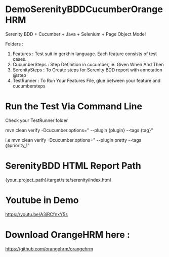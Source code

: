 # DemoSerenityBDDCucumberOrangeHRM
Serenity BDD + Cucumber + Java + Selenium + Page Object Model

Folders :
1. Features : Test suit in gerkhin language. Each feature consists of test cases.
2. CucumberSteps : Step Definition in cucumber, ie. Given When And Then 
3. SerenitySteps : To Create steps for Serenity BDD report with annotation @step
4. TestRunner : To Run Your Features File, glue between your feature and cucumbersteps

# Run the Test Via Command Line
Check your TestRunner folder

mvn clean verify -Dcucumber.options=" --plugin {plugin} --tags {tag}"

i.e 
mvn clean verify -Dcucumber.options=" --plugin pretty --tags @priority_1"

# SerenityBDD HTML Report Path
{your_project_path}/target/site/serenity/index.html

# Youtube in Demo
 https://youtu.be/A3jRCfnxY5s
 
 
# Download OrangeHRM here :
https://github.com/orangehrm/orangehrm
